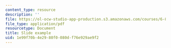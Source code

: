 ```yaml
---
content_type: resource
description: ''
file: https://ol-ocw-studio-app-production.s3.amazonaws.com/courses/6-803-the-human-intelligence-enterprise-spring-2019/1e99f70b4e2980f0080df76e929ae9f2_MIT6_803S19_slide_example.pdf
file_type: application/pdf
resourcetype: Document
title: Slide example
uid: 1e99f70b-4e29-80f0-080d-f76e929ae9f2
---
```

